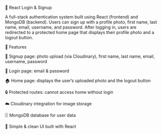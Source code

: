 🔐 React Login & Signup

A full-stack authentication system built using React (frontend) and MongoDB (backend). Users can sign up with a profile photo, first name, last name, email, username, and password. After logging in, users are redirected to a protected home page that displays their profile photo and a logout button.

🚀 Features

📝 Signup page: photo upload (via Cloudinary), first name, last name, email, username, password

🔑 Login page: email & password

🏠 Home page: displays the user’s uploaded photo and the logout button

🔒 Protected routes: cannot access home without login

☁️ Cloudinary integration for image storage

🗄️ MongoDB database for user data

🎨 Simple & clean UI built with React
